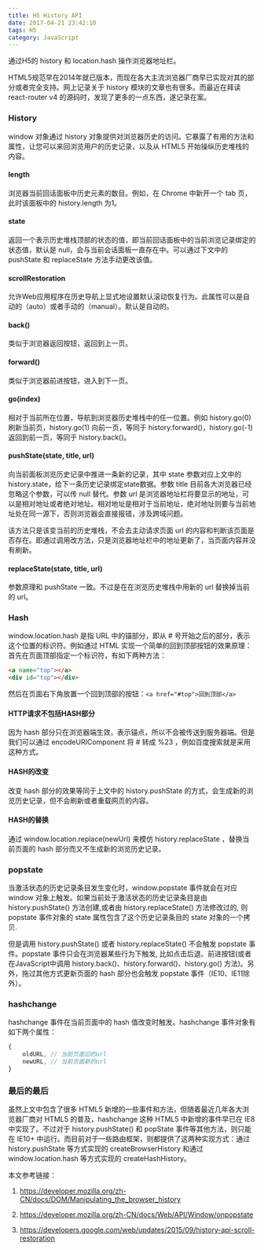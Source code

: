 ```yaml
---
title: H5 History API
date: 2017-04-21 23:42:10
tags: H5
category: JavaScript
---
```


通过H5的 history 和 location.hash 操作浏览器地址栏。

<!--more-->

HTML5规范早在2014年就已版本，而现在各大主流浏览器厂商早已实现对其的部分或者完全支持。网上记录关于 history 模块的文章也有很多。而最近在拜读 react-router v4 的源码时，发现了更多的一点东西，遂记录在案。

### History

window 对象通过 history 对象提供对浏览器历史的访问。它暴露了有用的方法和属性，让您可以来回浏览用户的历史记录，以及从 HTML5 开始操纵历史堆栈的内容。

#### length

浏览器当前回话面板中历史元素的数目。例如，在 Chrome 中新开一个 tab 页，此时该面板中的 history.length 为1。

#### state

返回一个表示历史堆栈顶部的状态的值，即当前回话面板中的当前浏览记录绑定的状态值，默认是 null，会与当前会话面板一直存在中。可以通过下文中的 pushState 和 replaceState 方法手动更改该值。

#### scrollRestoration

允许Web应用程序在历史导航上显式地设置默认滚动恢复行为。此属性可以是自动的（auto）或者手动的（manual）。默认是自动的。

#### back()

类似于浏览器返回按钮，返回到上一页。

#### forward()

类似于浏览器前进按钮，进入到下一页。

#### go(index)

相对于当前所在位置，导航到浏览器历史堆栈中的任一位置。例如 history.go(0) 刷新当前页，history.go(1) 向前一页，等同于 history.forward()，history.go(-1) 返回到前一页，等同于 history.back()。

#### pushState(state, title, url)

向当前面板浏览历史记录中推进一条新的记录，其中 state 参数对应上文中的 history.state，给下一条历史记录绑定state数据。参数 title 目前各大浏览器已经忽略这个参数，可以传 null 替代。参数 url 是浏览器地址栏将要显示的地址，可以是相对地址或者绝对地址。相对地址是相对于当前地址，绝对地址则要与当前地址处在同一源下，否则浏览器会直接报错，涉及跨域问题。

该方法只是该变当前的历史堆栈，不会去主动请求页面 url 的内容和判断该页面是否存在。即通过调用改方法，只是浏览器地址栏中的地址更新了，当页面内容并没有刷新。

#### replaceState(state, title, url)

参数原理和 pushState 一致。不过是在在浏览历史堆栈中用新的 url 替换掉当前的 url。

### Hash

window.location.hash 是指 URL 中的锚部分，即从 # 号开始之后的部分，表示这个位置的标识符。例如通过 HTML 实现一个简单的回到顶部按钮的效果原理：首先在页面顶部指定一个标识符，有如下两种方法：

```html
<a name="top"></a>
<div id="top"></div>
```

然后在页面右下角放置一个回到顶部的按钮：`<a href="#top">回到顶部</a>`

#### HTTP请求不包括HASH部分

因为 hash 部分只在浏览器端生效，表示锚点，所以不会被传送到服务器端。但是我们可以通过 encodeURIComponent 将 # 转成 %23 ，例如百度搜索就是采用这种方式。

#### HASH的改变

改变 hash 部分的效果等同于上文中的 history.pushState 的方式，会生成新的浏览历史记录，但不会刷新或者重载网页的内容。

#### HASH的替换

通过 window.location.replace(newUrl) 来模仿 history.replaceState ，替换当前页面的 hash 部分而又不生成新的浏览历史记录。

### popstate

当激活状态的历史记录条目发生变化时，window.popstate 事件就会在对应 window 对象上触发。如果当前处于激活状态的历史记录条目是由 history.pushState() 方法创建,或者由 history.replaceState() 方法修改过的, 则 popstate 事件对象的 state 属性包含了这个历史记录条目的 state 对象的一个拷贝.

但是调用 history.pushState() 或者 history.replaceState() 不会触发 popstate 事件。popstate 事件只会在浏览器某些行为下触发, 比如点击后退、前进按钮(或者在JavaScript中调用 history.back()、history.forward()、history.go() 方法)。另外，拖过其他方式更新页面的 hash 部分也会触发 popstate 事件（IE10、IE11除外）。

### hashchange

hashchange 事件在当前页面中的 hash 值改变时触发。hashchange 事件对象有如下两个属性：

```js
{
    oldURL, // 当前页面旧的url
    newURL, // 当前页面新的url
}
```

### 最后的最后

虽然上文中包含了很多 HTML5 新增的一些事件和方法，但随着最近几年各大浏览器厂商对 HTML5 的普及，hashchange 这种 HTML5 中新增的事件早已在 IE8 中实现了。不过对于 history.pushState() 和 popState 事件等其他方法，则只能在 IE10+ 中运行。而目前对于一些路由框架，则都提供了这两种实现方式：通过 history.pushState 等方式实现的 createBrowserHistory 和通过 window.location.hash 等方式实现的 createHashHistory。

本文参考链接：

1. https://developer.mozilla.org/zh-CN/docs/DOM/Manipulating_the_browser_history

2. https://developer.mozilla.org/zh-CN/docs/Web/API/Window/onpopstate

3. https://developers.google.com/web/updates/2015/09/history-api-scroll-restoration